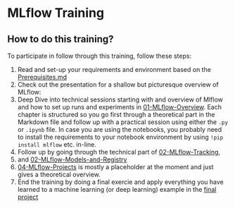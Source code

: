 # MLflow Training

## How to do this training?

To participate in follow through this training, follow these steps:

1. Read and set-up your requirements and environment based on the [Prerequisites.md](./Prerequisites.md)
2. Check out the presentation for a shallow but picturesque overview of MLflow: [](./)
3. Deep Dive into technical sessions starting with and overview of Mlflow and how to set up runs and experiments in [01-MLflow-Overview](./01-MLflow-Overview/README-01-overview.md). Each chapter is structured so you go first through a theoretical part in the Markdown file and follow up with a practical session using either the `.py` or `.ipynb` file. In case you are using the notebooks, you probably need to install the requirements to your notebook environment by using `!pip install mlflow` etc. in-line.
4. Follow up by going through the technical part of [02-MLflow-Tracking](./02-MLflow-Tracking/README-02-tracking.md),
5. and [02-MLflow-Models-and-Registry](./03-MLflow-Models-and-Registry/README-03-models-and-registry.md)
6. [04-MLflow-Projects](./04-MLflow-Projects/README-04-projects.md) is mostly a placeholder at the moment and just gives a theoretical overview.
7. End the training by doing a final exercie and apply everything you have learned to a machine learning (or deep learning) example in the [final project](./05-Final-project/README-05-final-project.md)
